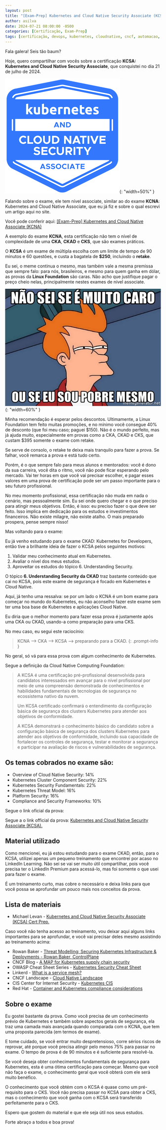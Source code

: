 ```yaml
---
layout: post
title: "[Exam-Prep] Kubernetes and Cloud Native Security Associate (KCSA)"
author: asilva
date: 2024-07-21 08:00:00 -0500
categories: [Certificação, Exam-Prep]
tags: [certificação, devops, kubernetes, cloudnative, cncf, automacao, iac, cicd, container, linux, linuxfoundation, sre, sysadmin, observabilidade]
---
```


Fala galera! Seis tão baum?

Hoje, quero compartilhar com vocês sobre a certificação **KCSA: Kubernetes and Cloud Native Security Associate**, que conquistei no dia 21 de julho de 2024.

![](/assets/img/87/kcsa01.png){: "width=50%" }

Falando sobre o exame, ele tem nível associate, similar ao do exame **KCNA**: Kubernetes and Cloud Native Associate, que eu já fiz e sobre o qual escrevi um artigo aqui no site.

Você pode conferir aqui: <a href="https://unicast.com.br/posts/exam-prep-kcna-kubernetes-cloud-native/" target="_blank">[Exam-Prep] Kubernetes and Cloud Native Associate (KCNA)</a>

A exemplo do exame **KCNA**, esta certificação não tem o nível de complexidade de uma **CKA**, **CKAD** e **CKS**, que são exames práticos.

O **KCSA** é um exame de múltipla escolha com um limite de tempo de 90 minutos e 60 questões, e custa a bagatela de **$250**, incluindo o **retake**.

Eu sei, o meme continua o mesmo, mas também vale a mesma premissa que sempre falo: para nós, brasileiros, e mesmo para quem ganha em dólar, as provas da **Linux Foundation** são caras. Não acho que justifique pagar o preço cheio nelas, principalmente nestes exames de nível associate.

![](/assets/img/87/kcsa02.jpg){: "width=60%" }

Minha recomendação é esperar pelos descontos. Ultimamente, a Linux Foundation tem feito muitas promoções, e no mínimo você consegue 40% de desconto (que foi meu caso; paguei $150). Não é o mundo perfeito, mas já ajuda muito, especialmente em provas como a CKA, CKAD e CKS, que custam $395 somente o exame com retake.

Se serve de consolo, o retake te deixa mais tranquilo para fazer a prova. Se falhar, você remarca a prova e está tudo certo.

Porém, é o que sempre falo para meus alunos e mentorados: você é dono da sua carreira, você dita o ritmo, você não pode ficar esperando pelo mercado. Vai ter horas em que você vai precisar escolher, e pagar esses valores em uma prova de certificação pode ser um passo importante para o seu futuro profissional.

No meu momento profissional, essa certificação não muda em nada o cenário, mas pessoalmente sim. Eu sei onde quero chegar e o que preciso para atingir meus objetivos. Então, é isso: eu preciso fazer o que deve ser feito. Isso implica em dedicação para os estudos e investimentos financeiros. Não existe milagre, não existe atalho. O mais preparado prospera, pense sempre nisso!

Mas voltando para o exame:

Eu já venho estudando para o exame CKAD: Kubernetes for Developers, então tive a brilhante ideia de fazer o KCSA pelos seguintes motivos:

1. Validar meu conhecimento atual em Kubernetes.
2. Avaliar o nível dos meus estudos.
3. Aproveitar os estudos do tópico 6. Understanding Security.

O tópico **6. Understanding Security da CKAD** traz bastante conteúdo que cai no KCSA, pois este exame de segurança é focado em Kubernetes e Cloud Native.

Aqui, já tenho uma ressalva: se por um lado o KCNA é um bom exame para começar no mundo do Kubernetes, eu não aconselho fazer este exame sem ter uma boa base de Kubernetes e aplicações Cloud Native.

Eu diria que o melhor momento para fazer essa prova é justamente após uma CKA ou CKAD, usando-a como preparação para uma CKS.

No meu caso, eu segui este raciocínio:

> KCNA --> CKA --> KCSA --> preparando para a CKAD.
{: .prompt-info }

No geral, só vá para essa prova com algum conhecimento de Kubernetes.

Segue a definição da Cloud Native Computing Foundation:

>A KCSA é uma certificação pré-profissional desenvolvida para candidatos interessados em avançar para o nível profissional por meio de uma compreensão demonstrada de conhecimentos e habilidades fundamentais de tecnologias de segurança no ecossistema nativo da nuvem.
>
>Um KCSA certificado confirmará o entendimento da configuração básica de segurança dos clusters Kubernetes para atender aos objetivos de conformidade.
>
>A KCSA demonstrará o conhecimento básico do candidato sobre a configuração básica de segurança dos clusters Kubernetes para atender aos objetivos de conformidade, incluindo sua capacidade de fortalecer os controles de segurança, testar e monitorar a segurança e participar na avaliação de riscos e vulnerabilidades de segurança.

## **Os temas cobrados no exame são:**

- Overview of Cloud Native Security: 14%
- Kubernetes Cluster Component Security: 22%
- Kubernetes Security Fundamentals: 22%
- Kubernetes Threat Model: 16%
- Platform Security: 16%
- Compliance and Security Frameworks: 10%

Segue o link oficial da prova: 

Segue a o link official da prova: <a href="https://training.linuxfoundation.org/certification/kubernetes-and-cloud-native-security-associate-kcsa/" target="_blank">Kubernetes and Cloud Native Security Associate (KCSA).</a>

## **Material utilizado**

Como mencionei, eu já estou estudando para o exame CKAD, então, para o KCSA, utilizei apenas um pequeno treinamento que encontrei por acaso no LinkedIn Learning. Não sei se vai ser muito útil compartilhar, pois você precisa ter o LinkedIn Premium para acessá-lo, mas foi somente o que usei para fazer o exame.

É um treinamento curto, mas cobre o necessário e deixa links para que você possa se aprofundar um pouco mais nos conceitos da prova.

## **Lista de materiais**

- Michael Levan - <a href="https://www.linkedin.com/learning/cert-prep-kubernetes-and-cloud-native-security-associate-kcsa/what-you-should-know?autoSkip=true&resume=false" target="_blank"> Kubernetes and Cloud Native Security Associate (KCSA) Cert Prep.</a>

Caso você não tenha acesso ao treinamento, vou deixar aqui alguns links importantes para se aprofundar, e você vai precisar deles mesmo assistindo ao treinamento acima:

- Rowan Baker - <a href="https://www.youtube.com/watch?v=AplluksKvzI" target="_blank">Threat Modelling: Securing Kubernetes Infrastructure & Deployments - Rowan Baker, ControlPlane</a>
-  CNCF Blog - <a href="https://www.cncf.io/blog/2022/04/12/a-map-for-kubernetes-supply-chain-security/" target="_blank">A MAP for Kubernetes supply chain security</a>
- OWASP Cheat Sheet Series - <a href="https://cheatsheetseries.owasp.org/cheatsheets/Kubernetes_Security_Cheat_Sheet.html" target="_blank">Kubernetes Security Cheat Sheet</a>
- Linkerd - <a href="https://linkerd.io/what-is-a-service-mesh/#" target="_blank">What is a service mesh?</a>
- CNCF Landscape - <a href="https://landscape.cncf.io/guide#introduction" target="_blank">Cloud Native Landscape</a>
- CIS Center for Internet Security - <a href="https://www.cisecurity.org/benchmark/kubernetes" target="_blank">Kubernetes CIS</a>
- Red Hat - <a href="https://www.redhat.com/en/topics/containers/compliance" target="_blank">Container and Kubernetes compliance considerations</a>

## **Sobre o exame**

Eu gostei bastante da prova. Como você precisa de um conhecimento prévio de Kubernetes e também sobre aspectos gerais de segurança, ela traz uma camada mais avançada quando comparada com o KCNA, que tem uma proposta parecida (em termos de exame).

E tome cuidado, se você entrar muito despretensioso, corre sérios riscos de reprovar, até porque você precisa atingir pelo menos 75% para passar no exame. O tempo de prova é de 90 minutos e é suficiente para resolvê-la.

Se você deseja obter conhecimentos fundamentais de segurança para Kubernetes, esta é uma ótima certificação para começar. Mesmo que você não faça o exame, o conhecimento geral que você obterá com ele será muito benéfico.

O conhecimento que você obtém com o KCSA é quase como um pré-requisito para o CKS. Você não precisa passar no KCSA para obter a CKS, mas o conhecimento que você ganha com o KCSA será transferido perfeitamente para o CKS.

Espero que gostem do material e que ele seja útil nos seus estudos.

Forte abraço a todos e boa prova!
